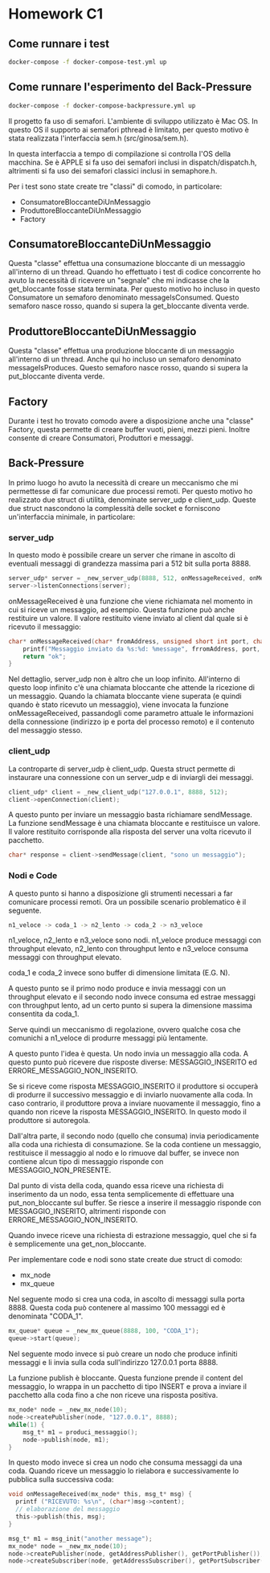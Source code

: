 # Homework C1

## Come runnare i test
```sh
docker-compose -f docker-compose-test.yml up
```

## Come runnare l'esperimento del Back-Pressure
```sh
docker-compose -f docker-compose-backpressure.yml up
```

Il progetto fa uso di semafori. L'ambiente di sviluppo utilizzato è Mac OS. In questo OS il supporto ai
semafori pthread è limitato, per questo motivo è stata realizzata l'interfaccia sem.h (src/ginosa/sem.h).

In questa interfaccia a tempo di compilazione si controlla l'OS della macchina. Se è APPLE si fa uso dei semafori
inclusi in dispatch/dispatch.h, altrimenti si fa uso dei semafori classici inclusi in semaphore.h.

Per i test sono state create tre "classi" di comodo, in particolare:

- ConsumatoreBloccanteDiUnMessaggio
- ProduttoreBloccanteDiUnMessaggio
- Factory


## ConsumatoreBloccanteDiUnMessaggio
Questa "classe" effettua una consumazione bloccante di un messaggio all'interno di un thread. Quando ho effettuato i
test di codice concorrente ho avuto la necessità di ricevere un "segnale" che mi indicasse che la get_bloccante fosse
stata terminata. Per questo motivo ho incluso in questo Consumatore un semaforo denominato messageIsConsumed.
Questo semaforo nasce rosso, quando si supera la get_bloccante diventa verde. 


## ProduttoreBloccanteDiUnMessaggio
Questa "classe" effettua una produzione bloccante di un messaggio all'interno di un thread. Anche qui ho incluso
un semaforo denominato messageIsProduces. Questo semaforo nasce rosso, quando si supera la put_bloccante diventa verde.


## Factory
Durante i test ho trovato comodo avere a disposizione anche una "classe" Factory, questa permette di creare buffer vuoti,
pieni, mezzi pieni. Inoltre consente di creare Consumatori, Produttori e messaggi.


## Back-Pressure
In primo luogo ho avuto la necessità di creare un meccanismo che mi permettesse di far comunicare due processi remoti.
Per questo motivo ho realizzato due struct di utilità, denominate server_udp e client_udp. Queste due struct nascondono
la complessità delle socket e forniscono un'interfaccia minimale, in particolare:

### server_udp
In questo modo è possibile creare un server che rimane in ascolto di eventuali messaggi di grandezza massima pari a 512 bit
sulla porta 8888.

```c
server_udp* server = _new_server_udp(8888, 512, onMessageReceived, onMessageReceivedArgs);
server->listenConnections(server);
```

onMessageReceived è una funzione che viene richiamata nel momento in cui si riceve un messaggio, ad esempio. Questa funzione
può anche restituire un valore. Il valore restituito viene inviato al client dal quale si è ricevuto il messaggio:
```c
char* onMessageReceived(char* fromAddress, unsigned short int port, char* message, void* args) {
    printf("Messaggio inviato da %s:%d: %message", frromAddress, port, message);
    return "ok";
}
```

Nel dettaglio, server_udp non è altro che un loop infinito. All'interno di questo loop infinito c'è una chiamata
bloccante che attende la ricezione di un messaggio. Quando la chiamata bloccante viene superata (e quindi quando è stato
ricevuto un messaggio), viene invocata la funzione onMessageReceived, passandogli come parametro attuale le informazioni
della connessione (indirizzo ip e porta del processo remoto) e il contenuto del messaggio stesso.

### client_udp
La controparte di server_udp è client_udp. Questa struct permette di instaurare una connessione con un server_udp e di
inviargli dei messaggi.

```c
client_udp* client = _new_client_udp("127.0.0.1", 8888, 512);
client->openConnection(client);
```

A questo punto per inviare un messaggio basta richiamare sendMessage. La funzione sendMessage è una chiamata bloccante e
restituisce un valore. Il valore restituito corrisponde alla risposta del server una volta ricevuto il pacchetto.
```c
char* response = client->sendMessage(client, "sono un messaggio");
```

### Nodi e Code
A questo punto si hanno a disposizione gli strumenti necessari a far comunicare processi remoti. Ora un possibile
scenario problematico è il seguente.

```bash
n1_veloce -> coda_1 -> n2_lento -> coda_2 -> n3_veloce
```

n1_veloce, n2_lento e n3_veloce sono nodi. n1_veloce produce messaggi con throughput elevato, n2_lento con throughput
lento e n3_veloce consuma messaggi con throughput elevato.

coda_1 e coda_2 invece sono buffer di dimensione limitata (E.G. N).

A questo punto se il primo nodo produce e invia messaggi con un throughput elevato e il secondo nodo invece consuma ed
estrae messaggi con throughput lento, ad un certo punto si supera la dimensione massima consentita da coda_1.

Serve quindi un meccanismo di regolazione, ovvero qualche cosa che comunichi a n1_veloce di produrre messaggi più lentamente.

A questo punto l'idea è questa. Un nodo invia un messaggio alla coda. A questo punto può ricevere due risposte diverse: 
MESSAGGIO_INSERITO ed ERRORE_MESSAGGIO_NON_INSERITO.

Se si riceve come risposta MESSAGGIO_INSERITO il produttore si occuperà di produrre il successivo messaggio e di inviarlo
nuovamente alla coda. In caso contrario, il produttore prova a inviare nuovamente il messaggio, fino a quando non riceve
la risposta MESSAGGIO_INSERITO. In questo modo il produttore si autoregola.

Dall'altra parte, il secondo nodo (quello che consuma) invia periodicamente alla coda una richiesta di consumazione. Se
la coda contiene un messaggio, restituisce il messaggio al nodo e lo rimuove dal buffer, se invece non contiene alcun
tipo di messaggio risponde con MESSAGGIO_NON_PRESENTE.

Dal punto di vista della coda, quando essa riceve una richiesta di inserimento da un nodo, essa tenta semplicemente di 
effettuare una put_non_bloccante sul buffer. Se riesce a inserire il messaggio risponde con MESSAGGIO_INSERITO, altrimenti
risponde con ERRORE_MESSAGGIO_NON_INSERITO.

Quando invece riceve una richiesta di estrazione messaggio, quel che si fa è semplicemente una get_non_bloccante.

Per implementare code e nodi sono state create due struct di comodo:
- mx_node
- mx_queue

Nel seguente modo si crea una coda, in ascolto di messaggi sulla porta 8888. Questa coda può contenere al massimo 100 
messaggi ed è denominata "CODA_1".
```c
mx_queue* queue = _new_mx_queue(8888, 100, "CODA_1");
queue->start(queue);  
```

Nel seguente modo invece si può creare un nodo che produce infiniti messaggi e li invia sulla coda sull'indirizzo
127.0.0.1 porta 8888.

La funzione publish è bloccante. Questa funzione prende il content del messaggio, lo wrappa in un pacchetto di tipo
INSERT e prova a inviare il pacchetto alla coda fino a che non riceve una risposta positiva.
```c
mx_node* node = _new_mx_node(10);
node->createPublisher(node, "127.0.0.1", 8888);
while(1) {
    msg_t* m1 = produci_messaggio();
    node->publish(node, m1);
}
```

In questo modo invece si crea un nodo che consuma messaggi da una coda. Quando riceve un messaggio lo rielabora e 
successivamente lo pubblica sulla successiva coda:
```c
void onMessageReceived(mx_node* this, msg_t* msg) {
  printf ("RICEVUTO: %s\n", (char*)msg->content);
  // elaborazione del messaggio
  this->publish(this, msg);
}

msg_t* m1 = msg_init("another message");
mx_node* node = _new_mx_node(10);
node->createPublisher(node, getAddressPublisher(), getPortPublisher());
node->createSubscriber(node, getAddressSubscriber(), getPortSubscriber(), onMessageReceived);
```
